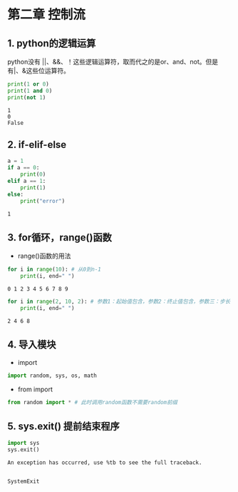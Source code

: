 # 第二章 控制流

## 1. python的逻辑运算
python没有 ||、&&、！这些逻辑运算符，取而代之的是or、and、not。但是有|、&这些位运算符。


```python
print(1 or 0)
print(1 and 0)
print(not 1)
```

    1
    0
    False
    

## 2. if-elif-else


```python
a = 1
if a == 0:
    print(0)
elif a == 1:
    print(1)
else:
    print("error")
```

    1
    

## 3. for循环，range()函数
- range()函数的用法


```python
for i in range(10): # 从0到n-1
    print(i, end=" ")
```

    0 1 2 3 4 5 6 7 8 9


```python
for i in range(2, 10, 2): # 参数1：起始值包含，参数2：终止值包含，参数三：步长
    print(i, end=" ")
```

    2 4 6 8

## 4. 导入模块
- import


```python
import random, sys, os, math
```

- from import  


```python
from random import * # 此时调用random函数不需要random前缀
```

## 5. sys.exit() 提前结束程序


```python
import sys
sys.exit()
```


    An exception has occurred, use %tb to see the full traceback.
    

    SystemExit
    

